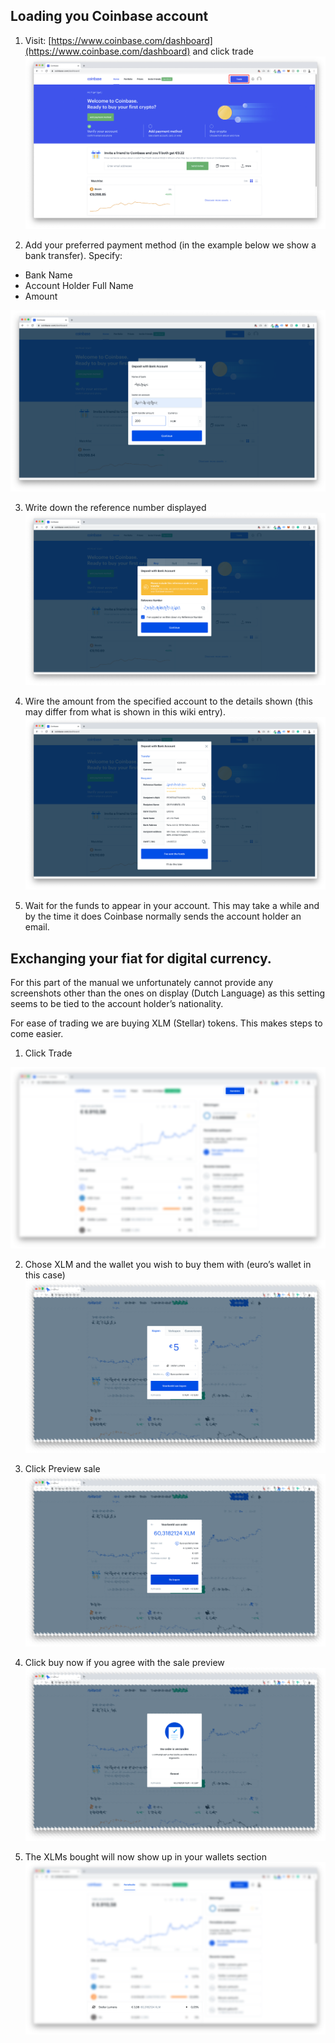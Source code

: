 ## Loading you Coinbase account

1. Visit: [https://www.coinbase.com/dashboard](https://www.coinbase.com/dashboard) and click trade
![image alt text](./img/xlm_solar_tft_manual_image_9.png)

2. Add your preferred payment method (in the example below we show a bank transfer). 
Specify:
- Bank Name
- Account Holder Full Name
- Amount

![image alt text](./img/xlm_solar_tft_manual_image_10.png)

3. Write down the reference number displayed 
![image alt text](./img/xlm_solar_tft_manual_image_11.png)

4. Wire the amount from the specified account to the details shown (this may differ from what is shown in this wiki entry).![image alt text](./img/xlm_solar_tft_manual_image_12.png)

5. Wait for the funds to appear in your account. This may take a while and by the time it does Coinbase normally sends the account holder an email.

## Exchanging your fiat for digital currency.

For this part of the manual we unfortunately cannot provide any screenshots other than the ones on display (Dutch Language) as this setting seems to be tied to the account holder’s nationality.

For ease of trading we are buying XLM (Stellar) tokens. This makes steps to come easier.

1. Click Trade

![image alt text](./img/xlm_solar_tft_manual_image_13.png)

2. Chose XLM and the wallet you wish to buy them with (euro’s wallet in this case)
![image alt text](./img/xlm_solar_tft_manual_image_14.png)

3. Click Preview sale
![image alt text](./img/xlm_solar_tft_manual_image_15.png)

4. Click buy now if you agree with the sale preview
![image alt text](./img/xlm_solar_tft_manual_image_16.png)

5. The XLMs bought will now show up in your wallets section
![image alt text](./img/xlm_solar_tft_manual_image_17.png)
